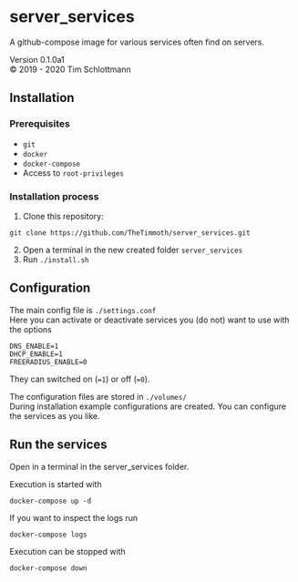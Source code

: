 # server_services

A github-compose image for various services often find on servers.  
  
Version 0.1.0a1  
&copy; 2019 - 2020 Tim Schlottmann  

## Installation

### Prerequisites
* `git`
* `docker`
* `docker-compose`
* Access to `root-privileges`

### Installation process

1. Clone this repository:  
```
git clone https://github.com/TheTimmoth/server_services.git
```
2. Open a terminal in the new created folder `server_services`
3. Run `./install.sh`

## Configuration

The main config file is `./settings.conf`  
Here you can activate or deactivate services you (do not) want to use with the options
```
DNS_ENABLE=1
DHCP_ENABLE=1
FREERADIUS_ENABLE=0
```
They can switched on (`=1`) or off (`=0`).  
  
The configuration files are stored in `./volumes/`  
During installation example configurations are created. You can configure the services as you like.

## Run the services
Open in a terminal in the server_services folder.  
  
Execution is started with
```
docker-compose up -d
```
If you want to inspect the logs run
```
docker-compose logs
```
Execution can be stopped with
```
docker-compose down
```
